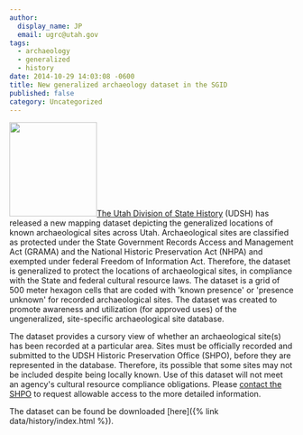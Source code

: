```yaml
---
author:
  display_name: JP
  email: ugrc@utah.gov
tags:
  - archaeology
  - generalized
  - history
date: 2014-10-29 14:03:08 -0600
title: New generalized archaeology dataset in the SGID
published: false
category: Uncategorized
---
```


<img src="deleted" alt="" title="ArchGeneralized" width="155" height="167" class="inline-text-left" /><a href="https://heritage.utah.gov/history">The Utah Division of State History</a> (UDSH) has released a new mapping dataset depicting the generalized locations of known archaeological sites across Utah. Archaeological sites are classified as protected under the State Government Records Access and Management Act (GRAMA) and the National Historic Preservation Act (NHPA) and exempted under federal Freedom of Information Act. Therefore, the dataset is generalized to protect the locations of archaeological sites, in compliance with the State and federal cultural resource laws. The dataset is a grid of 500 meter hexagon cells that are coded with 'known presence' or 'presence unknown' for recorded archaeological sites. The dataset was created to promote awareness and utilization (for approved uses) of the ungeneralized, site-specific archaeological site database.

The dataset provides a cursory view of whether an archaeological site(s) has been recorded at a particular area. Sites must be officially recorded and submitted to the UDSH Historic Preservation Office (SHPO), before they are represented in the database. Therefore, its possible that some sites may not be included despite being locally known. Use of this dataset will not meet an agency's cultural resource compliance obligations. Please [contact the SHPO](https://web.archive.org/web/20200426052659/https://history.utah.gov/shpo/) to request allowable access to the more detailed information.

The dataset can be found be downloaded [here]({% link data/history/index.html %}).
